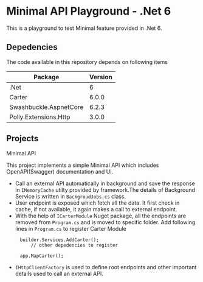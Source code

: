 # Minimal API Playground - .Net 6

This is a playground to test Minimal feature provided in .Net 6.

## Depedencies
The code available in this repository depends on following items

| Package                	| Version 	|
|------------------------	|---------	|
| .Net                   	| 6       	|
| Carter                 	| 6.0.0   	|
| Swashbuckle.AspnetCore 	| 6.2.3   	|
| Polly.Extensions.Http  	| 3.0.0     |


## Projects

Minimal API

This project implements a simple Minimal API which includes OpenAPI(Swagger) documentation and UI.

* Call an external API automatically in background and save the response in `IMemoryCache` utilty provided by framework.The details of Background Service is written in `BackgroudJobs.cs` class.
* User endpoint is exposed which fetch all the data. It first check in cache, if not available, it again makes a call to external endpoint.
* With the help of `ICarterModule` Nuget package, all the endpoints are removed from `Program.cs` and is moved to specific folder. Add following lines in `Program.cs` to register Carter Module
``` 
     builder.Services.AddCarter();
         // other depedencies to register
     
     app.MapCarter();
```
* `IHttpClientFactory` is used to define root endpoints and other important details used to call an external API.
